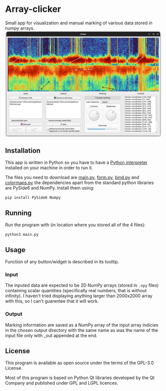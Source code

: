 # Array-clicker
Small app for visualization and manual marking of various data stored in numpy arrays.
![alt text](https://github.com/vachaj11/array-clicker/blob/master/doc/prev.png?raw=true)
## Installation
This app is written in Python so you have to have a [Python interpreter](https://www.python.org/downloads/) installed on your machine in order to run it.

The files you need to download are  [main.py](https://github.com/vachaj11/array-clicker/blob/master/main.py), [form.py](https://github.com/vachaj11/array-clicker/blob/master/form.py),  [bind.py](https://github.com/vachaj11/array-clicker/blob/master/bind.py) and [colormaps.py](https://github.com/vachaj11/array-clicker/blob/master/colormaps.py)
the dependencies apart from the standard python libraries are PySide6 and NumPy. Install them using:
```
pip install PySide6 Numpy
```
## Running
Run the program with (in location where you stored all of the 4 files):
```
python3 main.py
```
## Usage
Function of any button/widget is described in its tooltip.
### Input
The inputed data are expected to be 2D NumPy arrays (stored in ```.npy``` files) containing scalar quantities (specifically real numbers, that is without infinity). I haven't tried displaying anything larger than 2000x2000 array with this, so I can't guarentee that it will work.
### Output
Marking information are saved as a NumPy array of the input array indicies in the chosen output directory with the same name as was the name of the input file only with \_out appended at the end.
## License
This program is available as open source under the terms of the GPL-3.0 License.

Most of this program is based on Python Qt libraries developed by the Qt Company and published under GPL and LGPL licences.
